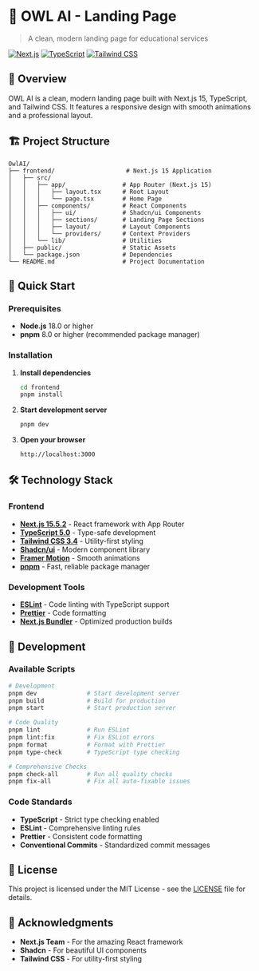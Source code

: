 # 🦉 OWL AI - Landing Page

> A clean, modern landing page for educational services

[![Next.js](https://img.shields.io/badge/Next.js-15.5.2-black?style=flat-square&logo=next.js)](https://nextjs.org/)
[![TypeScript](https://img.shields.io/badge/TypeScript-5.0-blue?style=flat-square&logo=typescript)](https://www.typescriptlang.org/)
[![Tailwind CSS](https://img.shields.io/badge/Tailwind_CSS-3.4-38B2AC?style=flat-square&logo=tailwind-css)](https://tailwindcss.com/)

## 🎯 Overview

OWL AI is a clean, modern landing page built with Next.js 15, TypeScript, and Tailwind CSS. It features a responsive design with smooth animations and a professional layout.

## 🏗️ Project Structure

```
OwlAI/
├── frontend/                    # Next.js 15 Application
│   ├── src/
│   │   ├── app/                # App Router (Next.js 15)
│   │   │   ├── layout.tsx      # Root Layout
│   │   │   └── page.tsx        # Home Page
│   │   ├── components/         # React Components
│   │   │   ├── ui/             # Shadcn/ui Components
│   │   │   ├── sections/       # Landing Page Sections
│   │   │   ├── layout/         # Layout Components
│   │   │   └── providers/      # Context Providers
│   │   └── lib/                # Utilities
│   ├── public/                 # Static Assets
│   └── package.json            # Dependencies
└── README.md                   # Project Documentation
```

## 🚀 Quick Start

### Prerequisites

- **Node.js** 18.0 or higher
- **pnpm** 8.0 or higher (recommended package manager)

### Installation

1. **Install dependencies**

   ```bash
   cd frontend
   pnpm install
   ```

2. **Start development server**

   ```bash
   pnpm dev
   ```

3. **Open your browser**
   ```
   http://localhost:3000
   ```

## 🛠️ Technology Stack

### Frontend

- **[Next.js 15.5.2](https://nextjs.org/)** - React framework with App Router
- **[TypeScript 5.0](https://www.typescriptlang.org/)** - Type-safe development
- **[Tailwind CSS 3.4](https://tailwindcss.com/)** - Utility-first styling
- **[Shadcn/ui](https://ui.shadcn.com/)** - Modern component library
- **[Framer Motion](https://www.framer.com/motion/)** - Smooth animations
- **[pnpm](https://pnpm.io/)** - Fast, reliable package manager

### Development Tools

- **[ESLint](https://eslint.org/)** - Code linting with TypeScript support
- **[Prettier](https://prettier.io/)** - Code formatting
- **[Next.js Bundler](https://nextjs.org/docs/app/building-your-application/routing/route-handlers)** - Optimized production builds

## 🧪 Development

### Available Scripts

```bash
# Development
pnpm dev              # Start development server
pnpm build            # Build for production
pnpm start            # Start production server

# Code Quality
pnpm lint             # Run ESLint
pnpm lint:fix         # Fix ESLint errors
pnpm format           # Format with Prettier
pnpm type-check       # TypeScript type checking

# Comprehensive Checks
pnpm check-all        # Run all quality checks
pnpm fix-all          # Fix all auto-fixable issues
```

### Code Standards

- **TypeScript** - Strict type checking enabled
- **ESLint** - Comprehensive linting rules
- **Prettier** - Consistent code formatting
- **Conventional Commits** - Standardized commit messages

## 📄 License

This project is licensed under the MIT License - see the [LICENSE](LICENSE) file for details.

## 🙏 Acknowledgments

- **Next.js Team** - For the amazing React framework
- **Shadcn** - For beautiful UI components
- **Tailwind CSS** - For utility-first styling
